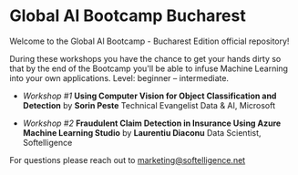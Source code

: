 # Global AI Bootcamp Bucharest
Welcome to the Global AI Bootcamp - Bucharest Edition official repository!

During these workshops you have the chance to get your hands dirty so that by the end of the Bootcamp you'll be able to infuse Machine Learning into your own applications. Level: beginner – intermediate.

*  _Workshop #1_ __Using Computer Vision for Object Classification and Detection__ by __Sorin Peste__  Technical Evangelist Data & AI, Microsoft

* _Workshop #2_ __Fraudulent Claim Detection in Insurance Using Azure Machine Learning Studio__ by __Laurentiu Diaconu__ Data Scientist, Softelligence

For questions please reach out to marketing@softelligence.net
